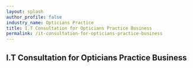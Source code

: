 ```yaml
---
layout: splash 
author_profile: false 
industry_name: Opticians Practice
title: I.T Consultation for Opticians Practice Business
permalink: /it-consultation-for-opticians-practice-business
---
```


## I.T Consultation for Opticians Practice Business